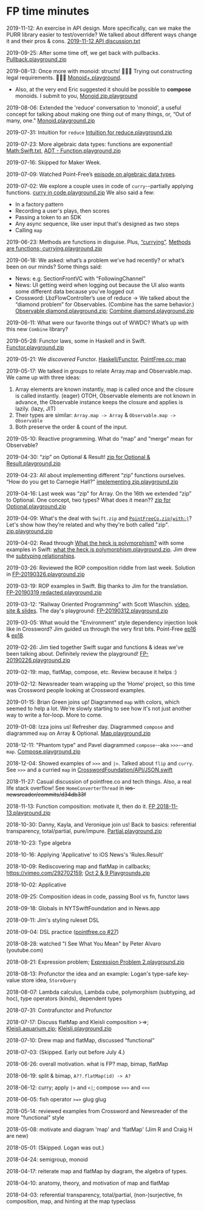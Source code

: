 # FP time minutes

2019-11-12: An exercise in API design. More specifically, can we make the PURR library easier to test/override? We talked about different ways change it and their pros & cons. [2019-11-12 API discussion.txt](https://github.com/loganmoseley/functional-minutes/files/3860767/2019-11-12.API.discussion.txt)

2019-09-25: After some time off, we get back with pullbacks. [Pullback.playground.zip](https://github.com/loganmoseley/functional-minutes/files/3860766/Pullback.playground.zip)

2019-08-13: Once more with monoid: structs! 👩🏽‍⚖️ Trying out constructing legal requirements. 👨🏼‍⚖️ [Monoid+.playground](https://github.com/loganmoseley/functional-minutes/files/3860765/FP.2019-08-13.Monoid%2B.playground.zip).
- Also, at the very end Eric suggested it should be possible to **compose** monoids. I submit to you, [Monoid zip.playground](https://github.com/loganmoseley/functional-minutes/files/3860764/FP.2019-08-13.Monoid.zip.playground.zip)

2019-08-06: Extended the 'reduce' conversation to 'monoid', a useful concept for talking about making one thing out of many things, or, “Out of many, one." [Monoid.playground.zip](https://github.com/loganmoseley/functional-minutes/files/3860763/Monoid.playground.zip)

2019-07-31: Intuition for `reduce` [Intuition for reduce.playground.zip](https://github.com/loganmoseley/functional-minutes/files/3860762/Intuition.for.reduce.playground.zip)

2019-07-23: More algebraic data types: functions are exponential! [Math:Swift.txt](https://github.com/loganmoseley/functional-minutes/files/3860761/ADT.-.School.math.to.Swift.correspondence.txt), [ADT - Function.playground.zip](https://github.com/loganmoseley/functional-minutes/files/3860760/ADT.-.Function.playground.zip)

2019-07-16: Skipped for Maker Week.

2019-07-09: Watched Point-Free’s [episode on algebraic data types](https://www.pointfree.co/episodes/ep4-algebraic-data-types). 

2019-07-02: We explore a couple uses in code of `curry`--partially applying functions. [curry in code.playground.zip](https://github.com/loganmoseley/functional-minutes/files/3860759/curry.in.code.playground.zip) We also said a few:
- In a factory pattern
- Recording a user's plays, then scores
- Passing a token to an SDK
- Any async sequence, like user input that's designed as two steps
- Calling `map`

2019-06-23: Methods are functions in disguise. Plus, [“currying”](https://stackoverflow.com/questions/36314/what-is-currying#36321). [Methods are functions; currying.playground.zip](https://github.com/loganmoseley/functional-minutes/files/3860758/Methods.are.functions.currying.playground.zip)

2019-06-18: We asked: what’s a problem we’ve had recently? or what’s been on our minds? Some things said:
- News: e.g. SectionFrontVC with “FollowingChannel”
- News: UI getting weird when logging out because the UI also wants some different data because you’ve logged out
- Crossword: LbzFlowController’s use of reduce
→ We talked about the “diamond problem” for Observables. (Combine has the same behavior.)
[Observable diamond.playground.zip](https://github.com/loganmoseley/functional-minutes/files/3860757/Observable.diamond.playground.zip); [Combine diamond.playground.zip](https://github.com/loganmoseley/functional-minutes/files/3860756/Combine.diamond.playground.zip)

2019-06-11: What were our favorite things out of WWDC? What’s up with this new `Combine` library?

2019-05-28: Functor laws, some in Haskell and in Swift. [Functor.playground.zip](https://github.com/loganmoseley/functional-minutes/files/3860755/Functor.playground.zip)

2019-05-21: We *discovered* Functor. [Haskell/Functor](https://en.wikibooks.org/wiki/Haskell/The_Functor_class), [PointFree.co: map](https://www.pointfree.co/episodes/ep13-the-many-faces-of-map)

2019-05-17: We talked in groups to relate Array.map and Observable.map. We came up with three ideas:
1. Array elements are known instantly, map is called once and the closure is called instantly. (eager) OTOH, Observable elements are not known in advance, the Observable instance keeps the closure and applies is lazily. (lazy, JIT)
2. Their types are similar: `Array.map -> Array` & `Observable.map -> Observable`
3. Both preserve the order & count of the input.

2019-05-10: Reactive programming. What do “map” and “merge” mean for Observable?

2019-04-30: “zip” on Optional & Result! [zip for Optional & Result.playground.zip](https://github.com/loganmoseley/functional-minutes/files/3860754/zip.for.Optional.Result.playground.zip)

2019-04-23: All about implementing different “zip” functions ourselves. “How do you get to Carnegie Hall?” [implementing zip.playground.zip](https://github.com/loganmoseley/functional-minutes/files/3860753/implementing.zip.playground.zip)

2019-04-16: Last week was “zip” for Array. On the 16th we extended “zip” to Optional. One concept, two types? What does it mean?? [zip for Optional.playground.zip](https://github.com/loganmoseley/functional-minutes/files/3860752/zip.for.Optional.playground.zip)

2019-04-09: What's the deal with `Swift.zip` and [`PointFreeCo.zip(with:)`](https://www.pointfree.co/episodes/ep23-the-many-faces-of-zip-part-1)? Let's show how they’re related and why they're both called "zip". [zip.playground.zip](https://github.com/loganmoseley/functional-minutes/files/3860751/zip.playground.zip)

2019-04-02: Read through [What the heck is polymorphism?](https://dev.to/jvanbruegge/what-the-heck-is-polymorphism-nmh) with some examples in Swift: [what the heck is polymorphism.playground.zip](https://github.com/loganmoseley/functional-minutes/files/3860750/what.the.heck.is.polymorphism.playground.zip). Jim drew the [subtyping relationships](https://github.com/loganmoseley/functional-minutes/files/3860749/subtyping-relationships.pdf).

2019-03-26: Reviewed the ROP composition riddle from last week. Solution in [FP-20190326.playground.zip](https://github.com/loganmoseley/functional-minutes/files/3860748/FP-20190326.playground.zip)

2019-03-19: ROP examples in Swift. Big thanks to Jim for the translation. [FP-20190319 redacted.playground.zip](https://github.com/loganmoseley/functional-minutes/files/3860747/FP-20190319.redacted.playground.zip)

2019-03-12: “Railway Oriented Programming” with Scott Wlaschin. [video](https://vimeo.com/97344498), [site & slides](https://fsharpforfunandprofit.com/rop/). The day's playground: [FP-20190312.playground.zip](https://github.com/loganmoseley/functional-minutes/files/3860746/FP-20190312.playground.zip)

2019-03-05: What would the "Environment" style dependency injection look like in Crossword? Jim guided us through the very first bits. Point-Free [ep16](https://www.pointfree.co/episodes/ep16-dependency-injection-made-easy) & [ep18](https://www.pointfree.co/episodes/ep18-dependency-injection-made-comfortable).

2019-02-26: Jim tied together Swift sugar and functions & ideas we've been talking about. Definitely review the playground! [FP-20190226.playground.zip](https://github.com/loganmoseley/functional-minutes/files/3860745/FP-20190226.playground.zip)

2019-02-19: map, flatMap, compose, etc. Review because it helps :)

2019-02-12: Newsreader team wrapping up the ‘Home’ project, so this time was Crossword people looking at Crossword examples.

2019-01-15: Brian Green joins up! Diagrammed `map` with colors, which seemed to help a lot. We're slowly starting to see how it's not just another way to write a for-loop. More to come.

2019-01-08: Izza joins us! Refresher day. Diagrammed `compose` and diagrammed `map` on Array & Optional. [Map.playground.zip](https://github.com/loganmoseley/functional-minutes/files/3860744/Map.playground.zip)

2018-12-11: "Phantom type" and Pavel diagrammed `compose`--aka `>>>`--and `map`. [Compose.playground.zip](https://github.com/loganmoseley/functional-minutes/files/3860743/Compose.playground.zip)

2018-12-04: Showed examples of `>>>` and `|>`. Talked about `flip` and `curry`. See `>>>` and a curried `map` in [CrosswordFoundation/API/JSON.swift](https://github.com/loganmoseley/functional-minutes/files/3860798/JSON.swift.zip)

2018-11-27: Casual discussion of pointfree.co and tech things. Also, a real life stack overflow! See `HomeConverterThread` in ~~ios-newsreader/commits/d34db33f~~

2018-11-13: Function composition: motivate it, then do it. [FP 2018-11-13.playground.zip](https://github.com/loganmoseley/functional-minutes/files/3860742/FP.2018-11-13.playground.zip)

2018-10-30: Danny, Kayla, and Veronique join us! Back to basics: referential transparency, total/partial, pure/impure. [Partial.playground.zip](https://github.com/loganmoseley/functional-minutes/files/3860741/Partial.playground.zip)

2018-10-23: Type algebra

2018-10-16: Applying 'Applicative' to iOS News's 'Rules.Result'

2018-10-09: Rediscovering map and flatMap in callbacks; https://vimeo.com/292702159; [Oct 2 & 9 Playgrounds.zip](https://github.com/loganmoseley/functional-minutes/files/3860740/Oct.2.9.Playgrounds.zip)

2018-10-02: Applicative

2018-09-25: Composition ideas in code, passing Bool vs fn, functor laws

2018-09-18: Globals in NYTSwiftFoundation and in News.app

2018-09-11: Jim's styling ruleset DSL

2018-09-04: DSL practice ([pointfree.co #27](https://www.pointfree.co/episodes/ep27-domain-specific-languages-part-2))

2018-08-28: watched "I See What You Mean" by Peter Alvaro (youtube.com)

2018-08-21: Expression problem; [Expression Problem 2.playground.zip](https://github.com/loganmoseley/functional-minutes/files/3860739/Expression.Problem.2.playground.zip)

2018-08-13: Profunctor the idea and an example: Logan's type-safe key-value store idea, `StoreQuery`

2018-08-07: Lambda calculus, Lambda cube, polymorphism (subtyping, ad hoc), type operators (kinds), dependent types

2018-07-31: Contrafunctor and Profunctor

2018-07-17: Discuss flatMap and Kleisli composition >=>; [Kleisli.aquarium.zip](https://github.com/loganmoseley/functional-minutes/files/3860738/Kleisli.aquarium.zip); [Kleisli.playground.zip](https://github.com/loganmoseley/functional-minutes/files/3860737/Kleisli.playground.zip)

2018-07-10: Drew map and flatMap, discussed “functional”

2018-07-03: (Skipped. Early out before July 4.)

2018-06-26: overall motivation. what is FP? map, bimap, flatMap

2018-06-19: split & bimap, `A??.flatMap(id) -> A?`

2018-06-12: curry; apply `|>` and `<|`; compose `>>>` and `<<<`

2018-06-05: fish operator `>=>` glug glug

2018-05-14: reviewed examples from Crossword and Newsreader of the more "functional" style

2018-05-08: motivate and diagram 'map' and 'flatMap' (Jim R and Craig H are new)

2018-05-01: (Skipped. Logan was out.)

2018-04-24: semigroup, monoid

2018-04-17: reiterate map and flatMap by diagram, the algebra of types.

2018-04-10: anatomy, theory, and motivation of map and flatMap

2018-04-03: referential transparency, total/partial, (non-)surjective, fn composition, map, and hinting at the map typeclass